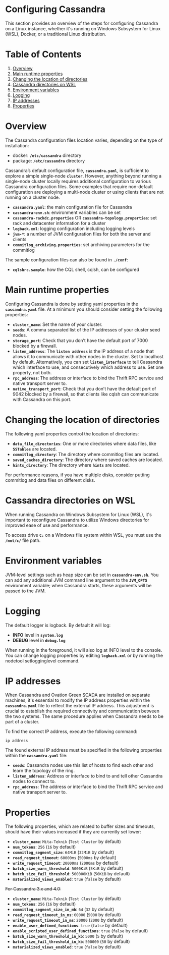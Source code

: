 # Configuring Cassandra

This section provides an overview of the steps for configuring Cassandra on a Linux instance, whether it's running on Windows Subsystem for Linux (WSL), Docker, or a traditional Linux distribution.

# Table of Contents

1. [Overview](#overview)
2. [Main runtime properties](#main-runtime-properties)
3. [Changing the location of directories](#changing-the-location-of-directories)
4. [Cassandra directories on WSL](#cassandra-directories-on-wsl)
5. [Environment variables](#environment-variables)
6. [Logging](#logging)
7. [IP addresses](#ip-addresses)
8. [Properties](#properties)

# Overview

The Cassandra configuration files location varies, depending on the type of installation:

* docker: **`/etc/cassandra`** directory
* package: **`/etc/cassandra`** directory

Cassandra’s default configuration file, **`cassandra.yaml`**, is sufficient to explore a simple single-node **`cluster`**. However, anything beyond running a single-node cluster locally requires additional configuration to various Cassandra configuration files. Some examples that require non-default configuration are deploying a multi-node cluster or using clients that are not running on a cluster node.

* **`cassandra.yaml`**: the main configuration file for Cassandra
* **`cassandra-env.sh`**: environment variables can be set
* **`cassandra-rackdc.properties`** OR **`cassandra-topology.properties`**: set rack and datacenter information for a cluster
* **`logback.xml`**: logging configuration including logging levels
* **`jvm-*`**: a number of JVM configuration files for both the server and clients
* **`commitlog_archiving.properties`**: set archiving parameters for the commitlog

The sample configuration files can also be found in **`./conf`**:
* **`cqlshrc.sample`**: how the CQL shell, cqlsh, can be configured

# Main runtime properties

Configuring Cassandra is done by setting yaml properties in the **`cassandra.yaml`** file. At a minimum you should consider setting the following properties:

* **`cluster_name`**: Set the name of your cluster.
* **`seeds`**: A comma separated list of the IP addresses of your cluster seed nodes.
* **`storage_port`**: Check that you don’t have the default port of 7000 blocked by a firewall.
* **`listen_address`**: The **`listen address`** is the IP address of a node that allows it to communicate with other nodes in the cluster. Set to localhost by default. Alternatively, you can set **`listen_interface`** to tell Cassandra which interface to use, and consecutively which address to use. Set one property, not both.
* **`rpc_address`**: The address or interface to bind the Thrift RPC service and native transport server to.
* **`native_transport_port`**: Check that you don’t have the default port of 9042 blocked by a firewall, so that clients like cqlsh can communicate with Cassandra on this port.

# Changing the location of directories

The following yaml properties control the location of directories:

* **`data_file_directories`**: One or more directories where data files, like **`SSTables`** are located.
* **`commitlog_directory`**: The directory where commitlog files are located.
* **`saved_caches_directory`**: The directory where saved caches are located.
* **`hints_directory`**: The directory where **`hints`** are located.

For performance reasons, if you have multiple disks, consider putting commitlog and data files on different disks.

# Cassandra directories on WSL

When running Cassandra on Windows Subsystem for Linux (WSL), it's important to reconfigure Cassandra to utilize Windows directories for improved ease of use and performance.

To access drive **`C:`** on a Windows file system within WSL, you must use the **`/mnt/c/`** file path.

# Environment variables

JVM-level settings such as heap size can be set in **`cassandra-env.sh`**. You can add any additional JVM command line argument to the **`JVM_OPTS`** environment variable; when Cassandra starts, these arguments will be passed to the JVM.

# Logging

The default logger is logback. By default it will log:

* **INFO** level in **`system.log`**
* **DEBUG** level in **`debug.log`**

When running in the foreground, it will also log at INFO level to the console. You can change logging properties by editing **`logback.xml`** or by running the nodetool setlogginglevel command.

# IP addresses

When Cassandra and Ovation Green SCADA are installed on separate machines, it's essential to modify the IP address properties within the **`cassandra.yaml`** file to reflect the external IP address. This adjustment is crucial to establish the required connectivity and communication between the two systems. The same procedure applies when Cassandra needs to be part of a cluster.

To find the correct IP address, execute the following command:

```shell
ip address
```

The found external IP address must be specified in the following properties within the **`cassandra.yaml`** file:
* **`seeds`**: Cassandra nodes use this list of hosts to find each other and learn the topology of the ring.
* **`listen_address`**: Address or interface to bind to and tell other Cassandra nodes to connect to.
* **`rpc_address`**: The address or interface to bind the Thrift RPC service and native transport server to.

# Properties

The following properties, which are related to buffer sizes and timeouts, should have their values increased if they are currently set lower:

* **`cluster_name`**: `Mita-Teknik` (`Test Cluster` by default)
* **`num_tokens`**: `256` (`16` by default)
* **`commitlog_segment_size`**: `64MiB` (`32MiB` by default)
* **`read_request_timeout`**: `60000ms` (`5000ms` by default)
* **`write_request_timeout`**: `20000ms` (`2000ms` by default)
* **`batch_size_warn_threshold`**: `5000KiB` (`5KiB` by default)
* **`batch_size_fail_threshold`**: `500000KiB` (`50KiB` by default)
* **`materialized_views_enabled`**: `true` (`false` by default)

~~For Cassandra 3.x and 4.0~~:

* **`cluster_name`**: `Mita-Teknik` (`Test Cluster` by default)
* **`num_tokens`**: `256` (`16` by default)
* **`commitlog_segment_size_in_mb`**: `64` (`32` by default)
* **`read_request_timeout_in_ms`**: `60000` (`5000` by default)
* **`write_request_timeout_in_ms`**: `20000` (`2000` by default)
* **`enable_user_defined_functions`**: `true` (`false` by default)
* **`enable_scripted_user_defined_functions`**: `true` (`false` by default)
* **`batch_size_warn_threshold_in_kb`**: `5000` (`5` by default)
* **`batch_size_fail_threshold_in_kb`**: `500000` (`50` by default)
* **`materialized_views_enabled`**: `true` (`false` by default)
